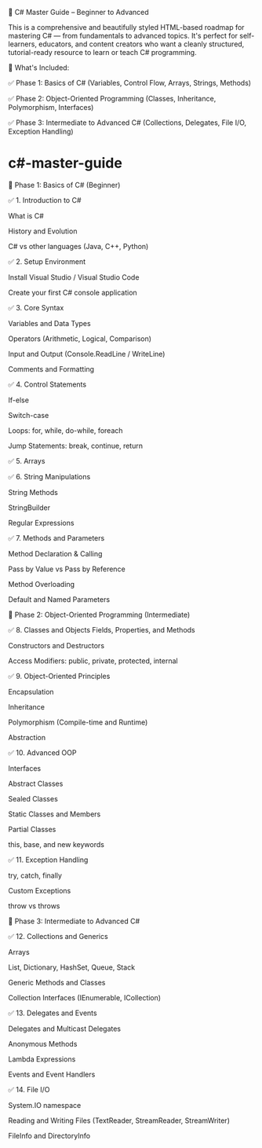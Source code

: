 
📘 C# Master Guide – Beginner to Advanced

This is a comprehensive and beautifully styled HTML-based roadmap for mastering C# — from fundamentals to advanced topics. It's perfect for self-learners, educators, and content creators who want a cleanly structured, tutorial-ready resource to learn or teach C# programming.

🚀 What's Included:

✅ Phase 1: Basics of C# (Variables, Control Flow, Arrays, Strings, Methods)

✅ Phase 2: Object-Oriented Programming (Classes, Inheritance, Polymorphism, Interfaces)

✅ Phase 3: Intermediate to Advanced C# (Collections, Delegates, File I/O, Exception Handling)

# c#-master-guide

🔰 Phase 1: Basics of C# (Beginner)

✅ 1. Introduction to C#

What is C#

History and Evolution

C# vs other languages (Java, C++, Python)

✅ 2. Setup Environment

Install Visual Studio / Visual Studio Code

Create your first C# console application

✅ 3. Core Syntax

Variables and Data Types

Operators (Arithmetic, Logical, Comparison)

Input and Output (Console.ReadLine / WriteLine)

Comments and Formatting

✅ 4. Control Statements

If-else

Switch-case

Loops: for, while, do-while, foreach

Jump Statements: break, continue, return

✅ 5. Arrays

✅ 6. String Manipulations

String Methods

StringBuilder

Regular Expressions

✅ 7. Methods and Parameters

Method Declaration & Calling

Pass by Value vs Pass by Reference

Method Overloading

Default and Named Parameters

🧱 Phase 2: Object-Oriented Programming (Intermediate)

✅ 8. Classes and Objects
Fields, Properties, and Methods

Constructors and Destructors

Access Modifiers: public, private, protected, internal

✅ 9. Object-Oriented Principles

Encapsulation

Inheritance

Polymorphism (Compile-time and Runtime)

Abstraction

✅ 10. Advanced OOP

Interfaces

Abstract Classes

Sealed Classes

Static Classes and Members

Partial Classes

this, base, and new keywords

✅ 11. Exception Handling

try, catch, finally

Custom Exceptions

throw vs throws

🧠 Phase 3: Intermediate to Advanced C#

✅ 12. Collections and Generics

Arrays

List, Dictionary, HashSet, Queue, Stack

Generic Methods and Classes

Collection Interfaces (IEnumerable, ICollection)

✅ 13. Delegates and Events

Delegates and Multicast Delegates

Anonymous Methods

Lambda Expressions

Events and Event Handlers

✅ 14. File I/O

System.IO namespace

Reading and Writing Files (TextReader, StreamReader, StreamWriter)

FileInfo and DirectoryInfo


